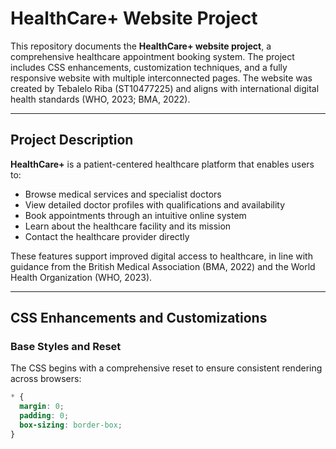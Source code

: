 # HealthCare+ Website Project

This repository documents the **HealthCare+ website project**, a comprehensive healthcare appointment booking system. The project includes CSS enhancements, customization techniques, and a fully responsive website with multiple interconnected pages. The website was created by Tebalelo Riba (ST10477225) and aligns with international digital health standards (WHO, 2023; BMA, 2022).

---

## Project Description

**HealthCare+** is a patient-centered healthcare platform that enables users to:

- Browse medical services and specialist doctors
- View detailed doctor profiles with qualifications and availability
- Book appointments through an intuitive online system
- Learn about the healthcare facility and its mission
- Contact the healthcare provider directly

These features support improved digital access to healthcare, in line with guidance from the British Medical Association (BMA, 2022) and the World Health Organization (WHO, 2023).

---

## CSS Enhancements and Customizations

### Base Styles and Reset

The CSS begins with a comprehensive reset to ensure consistent rendering across browsers:

```css
* {
  margin: 0;
  padding: 0;
  box-sizing: border-box;
}

